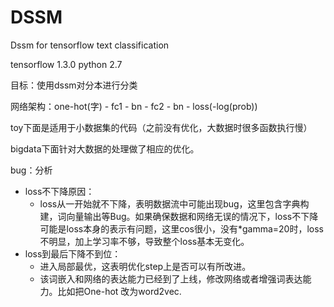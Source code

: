 # DSSM
Dssm for tensorflow text classification

tensorflow 1.3.0
python 2.7

目标：使用dssm对分本进行分类

网络架构：one-hot(字) - fc1 - bn - fc2 - bn - loss(-log(prob))

toy下面是适用于小数据集的代码（之前没有优化，大数据时很多函数执行慢）

bigdata下面针对大数据的处理做了相应的优化。



bug：分析

+ loss不下降原因：
  + loss从一开始就不下降，表明数据流中可能出现bug，这里包含字典构建，词向量输出等Bug。如果确保数据和网络无误的情况下，loss不下降可能是loss本身的表示有问题，这里cos很小，没有*gamma=20时，loss不明显，加上学习率不够，导致整个loss基本无变化。
+ loss到最后下降不到位：
  + 进入局部最优，这表明优化step上是否可以有所改进。
  + 该词嵌入和网络的表达能力已经到了上线，修改网络或者增强词表达能力。比如把One-hot 改为word2vec.